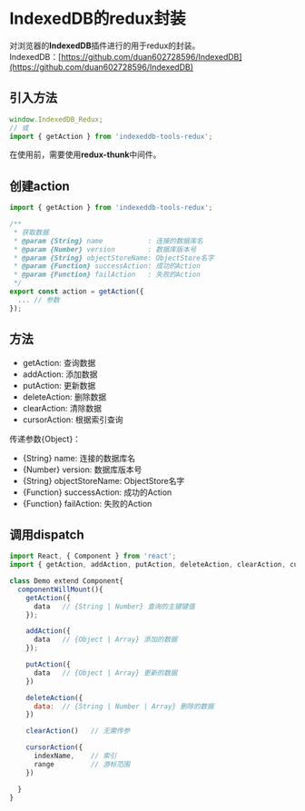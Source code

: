 # IndexedDB的redux封装

对浏览器的**IndexedDB**插件进行的用于redux的封装。   
IndexedDB：[https://github.com/duan602728596/IndexedDB](https://github.com/duan602728596/IndexedDB)

## 引入方法
```javascript
window.IndexedDB_Redux;
// 或
import { getAction } from 'indexeddb-tools-redux';
```
在使用前，需要使用**redux-thunk**中间件。

## 创建action
```javascript
import { getAction } from 'indexeddb-tools-redux';

/**
 * 获取数据
 * @param {String} name           : 连接的数据库名
 * @param {Number} version        : 数据库版本号
 * @param {String} objectStoreName: ObjectStore名字
 * @param {Function} successAction: 成功的Action
 * @param {Function} failAction   : 失败的Action
 */
export const action = getAction({
  ... // 参数
});
```

## 方法
* getAction: 查询数据
* addAction: 添加数据
* putAction: 更新数据
* deleteAction: 删除数据
* clearAction: 清除数据
* cursorAction: 根据索引查询  

传递参数{Object}：
* {String} name: 连接的数据库名
* {Number} version: 数据库版本号
* {String} objectStoreName: ObjectStore名字
* {Function} successAction: 成功的Action
* {Function} failAction: 失败的Action

## 调用dispatch
```javascript
import React, { Component } from 'react';
import { getAction, addAction, putAction, deleteAction, clearAction, cursorAction } from './render';

class Demo extend Component{
  componentWillMount(){
    getAction({
      data   // {String | Number} 查询的主键键值 
    });

    addAction({
      data   // {Object | Array} 添加的数据 
    });

    putAction({
      data   // {Object | Array} 更新的数据
    })

    deleteAction({
      data:  // {String | Number | Array} 删除的数据
    })

    clearAction()   // 无需传参

    cursorAction({
      indexName,    // 索引
      range         // 游标范围
    })

  }
}


```